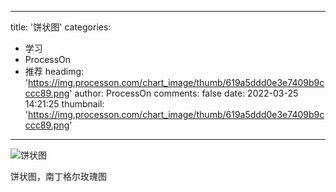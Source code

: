 
---
title: '饼状图'
categories: 
 - 学习
 - ProcessOn
 - 推荐
headimg: 'https://img.processon.com/chart_image/thumb/619a5ddd0e3e7409b9cccc89.png'
author: ProcessOn
comments: false
date: 2022-03-25 14:21:25
thumbnail: 'https://img.processon.com/chart_image/thumb/619a5ddd0e3e7409b9cccc89.png'
---

<div>   
<img class="thumb" alt="饼状图" src="https://img.processon.com/chart_image/thumb/619a5ddd0e3e7409b9cccc89.png" referrerpolicy="no-referrer">
<p>饼状图，南丁格尔玫瑰图</p>  
</div>
            